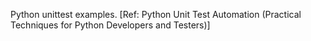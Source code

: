 Python unittest examples.
[Ref: Python Unit Test Automation (Practical Techniques for Python Developers and Testers)]
